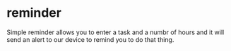 # reminder
Simple reminder allows you to enter a task and a numbr of hours and it will send an alert to our device to remind you to do that thing.
